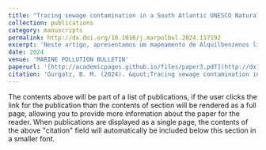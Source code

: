 ```yaml
---
title: "Tracing sewage contamination in a South Atlantic UNESCO Natural Heritage estuary using sedimentary linear alkylbenzenes and their diagnostic ratios"
collection: publications
category: manuscripts
permalink: http://dx.doi.org/10.1016/j.marpolbul.2024.117192
excerpt: 'Neste artigo, apresentamos um mapeamento de Alquilbenzenos lineares (LABs) no Complexo Estuarino de Paranaguá. Esses compostos são resíduos do uso de detergentes, e portanto indicam a introdução de esgotos domésticos em um ambiente. Foi identificado que o esgoto não é a principal fonte de matéria orgânica para o estuário, e que as concentrações encontradas foram baixas em comparação com estuários mais densamente habitados. A principal fonte de esgoto está nos dois rios próximos às áreas urbanizadas do município de Paranaguá (Emboguaçu e Itiberê), que apresentaram maiores concentrações de LABs. LABs menos degradadados foram encontrados na desembocadura do rio Itiberê, refletindo a ausência de tratamento de esgoto na região, na época do estudo.'
date: 2024
venue: 'MARINE POLLUTION BULLETIN'
paperurl: '[http://academicpages.github.io/files/paper3.pdf](http://dx.doi.org/10.1016/j.marpolbul.2024.117192)'
citation: 'Gurgatz, B. M. (2024). &quot;Tracing sewage contamination in a South Atlantic UNESCO Natural Heritage estuary using sedimentary linear alkylbenzenes and their diagnostic ratios.&quot; <i>MARINE POLLUTION BULLETIN</i>.'
---
```


The contents above will be part of a list of publications, if the user clicks the link for the publication than the contents of section will be rendered as a full page, allowing you to provide more information about the paper for the reader. When publications are displayed as a single page, the contents of the above "citation" field will automatically be included below this section in a smaller font.
